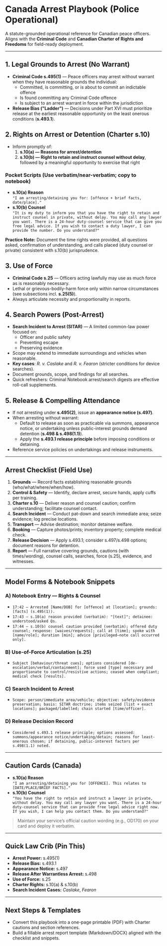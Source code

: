 # Canada Arrest Playbook (Police Operational)

A statute-grounded operational reference for Canadian peace officers. Aligns with the **Criminal Code** and **Canadian Charter of Rights and Freedoms** for field-ready deployment.

---

## 1. Legal Grounds to Arrest (No Warrant)
- **Criminal Code s.495(1)** — Peace officers may arrest without warrant when they have reasonable grounds the individual:
  - Committed, is committing, or is about to commit an indictable offence
  - Is found committing any Criminal Code offence
  - Is subject to an arrest warrant in force within the jurisdiction
- **Release Bias ("Ladder")** — Decisions under Part XVI must prioritize release at the earliest reasonable opportunity on the least onerous conditions (**s.493.1**).

## 2. Rights on Arrest or Detention (Charter s.10)
- Inform promptly of:
  1. **s.10(a) — Reasons for arrest/detention**
  2. **s.10(b) — Right to retain and instruct counsel without delay**, followed by a meaningful opportunity to exercise that right

### Pocket Scripts (Use verbatim/near-verbatim; copy to notebook)
- **s.10(a) Reason**  
  `"I am arresting/detaining you for: [offence + brief facts, date/place]."`
- **s.10(b) Counsel**  
  `"It is my duty to inform you that you have the right to retain and instruct counsel in private, without delay. You may call any lawyer you want. There is a 24-hour duty-counsel service that can give you free legal advice. If you wish to contact a duty lawyer, I can provide the number. Do you understand?"`

**Practice Note:** Document the time rights were provided, all questions asked, confirmation of understanding, and calls placed (duty counsel or private) consistent with s.10(b) jurisprudence.

## 3. Use of Force
- **Criminal Code s.25** — Officers acting lawfully may use as much force as is reasonably necessary.
- Lethal or grievous-bodily-harm force only within narrow circumstances (see subsections incl. **s.25(5)**).
- Always articulate necessity and proportionality in reports.

## 4. Search Powers (Post-Arrest)
- **Search Incident to Arrest (SITAR)** — A limited common-law power focused on:
  - Officer and public safety
  - Preventing escape
  - Preserving evidence
- Scope may extend to immediate surroundings and vehicles when reasonable.
- **Key cases**: *R. v. Caslake* and *R. v. Fearon* (stricter conditions for device searches).
- Document grounds, scope, and findings for all searches.
- Quick refreshers: Criminal Notebook arrest/search digests are effective roll-call supplements.

## 5. Release & Compelling Attendance
- If not arresting under **s.495(2)**, issue an **appearance notice (s.497)**.
- When arresting without warrant:
  - Default to release as soon as practicable via summons, appearance notice, or undertaking unless public-interest grounds demand detention (**s.498 & s.498(1.1)**).
  - Apply the **s.493.1 release principle** before imposing conditions or detaining.
- Reference service policies on undertakings and release instruments.

---

## Arrest Checklist (Field Use)
1. **Grounds** — Record facts establishing reasonable grounds (who/what/where/when/how).
2. **Control & Safety** — Identify, declare arrest, secure hands, apply cuffs per training.
3. **Charter s.10** — Deliver reason and counsel caution; confirm understanding; facilitate counsel contact.
4. **Search Incident** — Conduct pat-down and search immediate area; seize evidence; log precise locations.
5. **Transport** — Advise destination; monitor detainee welfare.
6. **Booking** — Capture photos/prints; inventory property; complete medical check.
7. **Release Decision** — Apply s.493.1; consider s.497/s.498 options; document reasons for detention.
8. **Report** — Full narrative covering grounds, cautions (with times/wording), counsel calls, searches, force (s.25), evidence, and witnesses.

---

## Model Forms & Notebook Snippets

### A) Notebook Entry — Rights & Counsel
- `17:42 — Arrested [Name/DOB] for [offence] at [location]; grounds: [facts] (s.495(1)).`
- `17:43 — s.10(a) reason provided (verbatim): "[text]"; detainee: understood/asked Qs.`
- `17:44 — s.10(b) counsel caution provided (verbatim); offered duty counsel; response: [waives/requests]; call at [time]; spoke with [name/role]; duration [min]; advice [privileged—note call occurred only].`

### B) Use-of-Force Articulation (s.25)
- `Subject [behaviour/threat cues]; options considered [de-escalation/verbal/containment]; force used [type] necessary and proportionate to control/resistive actions; ceased when compliant; medical check [results].`

### C) Search Incident to Arrest
- `Scope: person/immediate area/vehicle; objective: safety/evidence preservation; basis: SITAR doctrine; items seized [list + exact locations]; packaged/labelled; chain started [time/officer].`

### D) Release Decision Record
- `Considered s.493.1 release principle; options assessed: summons/appearance notice/undertaking/detain; reasons for least-onerous chosen; if detaining, public-interest factors per s.498(1.1) noted.`

---

## Caution Cards (Canada)
- **s.10(a) Reason**  
  `"I am arresting/detaining you for [OFFENCE]. This relates to [DATE/PLACE/BRIEF FACTS]."`
- **s.10(b) Counsel**  
  `"You have the right to retain and instruct a lawyer in private, without delay. You may call any lawyer you want. There is a 24-hour duty-counsel service that can provide free legal advice right now. If you wish, I can help you contact them. Do you understand?"`

> Maintain your service’s official caution wording (e.g., OD170) on your card and deploy it verbatim.

---

## Quick Law Crib (Pin This)
- **Arrest Power:** s.495(1)
- **Release Bias:** s.493.1
- **Appearance Notice:** s.497
- **Release After Warrantless Arrest:** s.498
- **Use of Force:** s.25
- **Charter Rights:** s.10(a) & s.10(b)
- **Search Incident Cases:** *Caslake*, *Fearon*

---

## Next Steps & Templates
- Convert this playbook into a one-page printable (PDF) with Charter cautions and section references.
- Build a fillable arrest report template (Markdown/DOCX) aligned with the checklist and snippets.

